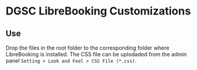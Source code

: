 # DGSC LibreBooking Customizations

## Use
Drop the files in the root folder to the corresponding folder where LibreBooking is installed. The CSS file can be uplodaded from the admin panel `Setting > Look and Feel > CSS File (*.css)`.
